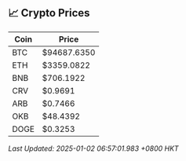 ## 📈 Crypto Prices

| Coin | Price |
| ---- | ----- |
| BTC | $94687.6350 |
| ETH | $3359.0822 |
| BNB | $706.1922 |
| CRV | $0.9691 |
| ARB | $0.7466 |
| OKB | $48.4392 |
| DOGE | $0.3253 |

_Last Updated: 2025-01-02 06:57:01.983 +0800 HKT_